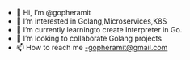 - 👋 Hi, I’m @gopheramit
- 👀 I’m interested in Golang,Microservices,K8S
- 🌱 I’m currently learningto create Interpreter in Go.
- 💞️ I’m looking to collaborate Golang projects
- 📫 How to reach me -gopheramit@gmail.com

<!---
gopheramit/gopheramit is a ✨ special ✨ repository because its `README.md` (this file) appears on your GitHub profile.
You can click the Preview link to take a look at your changes.
--->
